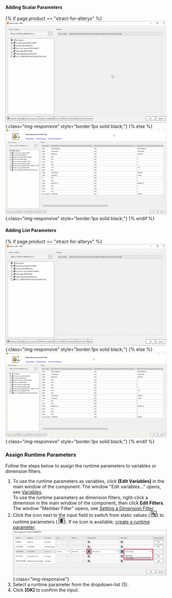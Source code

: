 <!---

Use runtime parameters to change dimension filters and variables dynamically during runtime.<br>

### Create Runtime Parameters 

1. Click **Edit Runtime Parameters** in the main window of the component to create or edit dynamic runtime parameters.
The window "Edit Runtime Parameters" opens.<br>
![Add parameters](/img/content/edit-runtime-parameters-list.png){:class="img-responsive"}<br> 
2. Click **[Add Scalar]** to define scalar parameters that can be used as placeholders for filters.<br>
Click **[Add List]** to define list parameters that can be used as placeholders for dimension filters with multiple members.<br>
The placeholders need to be populated with actual values at extraction runtime. List parameters contain a list of values separated by commas e.g., *1,10* or *"1", "10"*.<br>
**Tip:** Parameter0..-n is the default naming for the added parameter. You can enter a name of your choice.<br>
3. Open the drop-down menu and assign one of the following data types to the parameter. The data types can, but don't need to correlate to SAP data types. 
- String: This data type can be used for any type of SAP field.
- Number: This data type can be used for numeric SAP fields.
- Flag: This data type can only be used for SAP fields that require an 'X'&nbsp;(true) or a blank ''&nbsp;(false) as input value.<br>
4. Click **[OK]** to confirm.

-->


#### Adding Scalar Parameters
{% if page.product == "xtract-for-alteryx" %} ![Add Scalar](/img/content/xfa/xfa_scalar_2.gif){:class="img-responsive" style="border:1px solid black;"}
{% else %} ![Add Scalar](/img/content/bwcube_scalar_param_bw.gif){:class="img-responsive" style="border:1px solid black;"}
{% endif %}<br>


#### Adding List Parameters

{% if page.product == "xtract-for-alteryx" %} ![Add List](/img/content/xfa/xfa_list_param.gif){:class="img-responsive" style="border:1px solid black;"}
{% else %} ![Add List](/img/content/bwcube_list_param.gif){:class="img-responsive" style="border:1px solid black;"}
{% endif %}<br>


### Assign Runtime Parameters

Follow the steps below to assign the runtime parameters to variables or dimension filters.

1. To use the runtime parameters as variables, click **[Edit Variables]** in the main window of the component. The window "Edit variables..." opens, see [Variables](./variables).<br> 
To use the runtime parameters as dimension filters, right-click a dimension in the main window of the component, then click **Edit Filters**. The window "Member Filter" opens, see [Setting a Dimension Filter](./bw-cube-extraction-define#setting-a-dimension-filter).<br> 
2. Click the icon next to the input field to switch from static values ( ![Assign parameters](/img/content/icons/runtime-parameters-static.png)) to runtime parameters ( ![Assign parameters](/img/content/icons/runtime-parameters-dynamic.png)).
If no icon is available, [create a runtime parameter](#create-runtime-parameters).<br>
![Selection With Parameters](/img/content/bwcube-parameters.png){:class="img-responsive"}
3. Select a runtime parameter from the dropdown-list (5).
4. Click **[OK]** to confirm the input.
